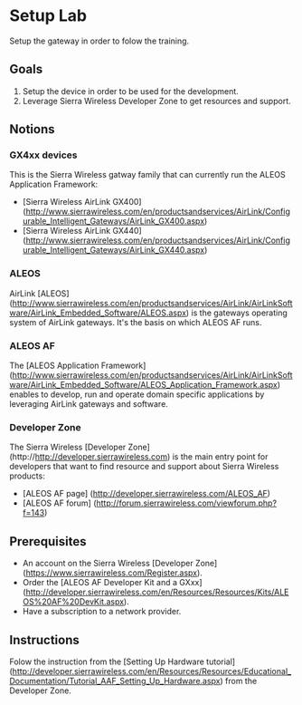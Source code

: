 Setup Lab
===============================================================================

Setup the gateway in order to folow the training.

Goals
-------------------------------------------------------------------------------

1. Setup the device in order to be used for the development.
2. Leverage Sierra Wireless Developer Zone to get resources and support.

Notions
-------------------------------------------------------------------------------

### GX4xx devices

This is the Sierra Wireless gatway family that can currently run
the ALEOS Application Framework:

* [Sierra Wireless AirLink GX400] (http://www.sierrawireless.com/en/productsandservices/AirLink/Configurable_Intelligent_Gateways/AirLink_GX400.aspx)
* [Sierra Wireless AirLink GX440] (http://www.sierrawireless.com/en/productsandservices/AirLink/Configurable_Intelligent_Gateways/AirLink_GX440.aspx)

### ALEOS

AirLink [ALEOS] (http://www.sierrawireless.com/en/productsandservices/AirLink/AirLinkSoftware/AirLink_Embedded_Software/ALEOS.aspx) 
is the gateways operating system of AirLink gateways. It's the basis
on which ALEOS AF runs.

### ALEOS AF

The [ALEOS Application Framework] (http://www.sierrawireless.com/en/productsandservices/AirLink/AirLinkSoftware/AirLink_Embedded_Software/ALEOS_Application_Framework.aspx)
enables to develop, run and operate domain specific applications
by leveraging AirLink gateways and software.

### Developer Zone

The Sierra Wireless [Developer Zone] (http://http://developer.sierrawireless.com)
is the main entry point for developers that want to find resource and support
about Sierra Wireless products:
* [ALEOS AF page] (http://developer.sierrawireless.com/ALEOS_AF)
* [ALEOS AF forum] (http://forum.sierrawireless.com/viewforum.php?f=143) 

Prerequisites
-------------------------------------------------------------------------------

* An account on the Sierra Wireless [Developer Zone] (https://www.sierrawireless.com/Register.aspx).
* Order the [ALEOS AF Developer Kit and a GXxx] (http://developer.sierrawireless.com/en/Resources/Resources/Kits/ALEOS%20AF%20DevKit.aspx).
* Have a subscription to a network provider.

Instructions
-------------------------------------------------------------------------------

Folow the instruction from the [Setting Up Hardware tutorial] (http://developer.sierrawireless.com/en/Resources/Resources/Educational_Documentation/Tutorial_AAF_Setting_Up_Hardware.aspx)
from the Developer Zone.